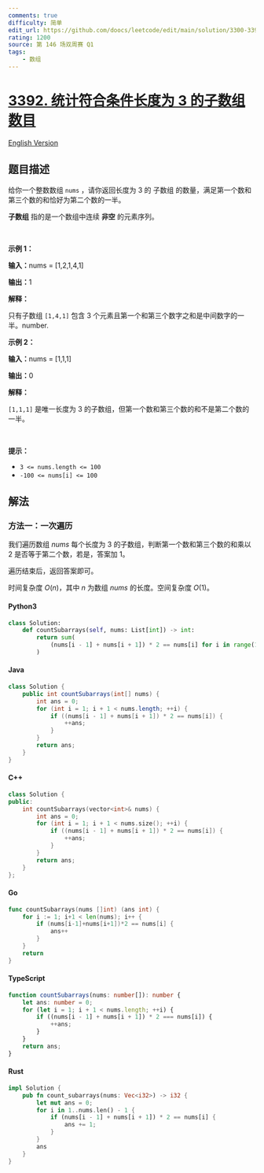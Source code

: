 ```yaml
---
comments: true
difficulty: 简单
edit_url: https://github.com/doocs/leetcode/edit/main/solution/3300-3399/3392.Count%20Subarrays%20of%20Length%20Three%20With%20a%20Condition/README.md
rating: 1200
source: 第 146 场双周赛 Q1
tags:
    - 数组
---
```


<!-- problem:start -->

# [3392. 统计符合条件长度为 3 的子数组数目](https://leetcode.cn/problems/count-subarrays-of-length-three-with-a-condition)

[English Version](/solution/3300-3399/3392.Count%20Subarrays%20of%20Length%20Three%20With%20a%20Condition/README_EN.md)

## 题目描述

<!-- description:start -->

<p>给你一个整数数组&nbsp;<code>nums</code>&nbsp;，请你返回长度为 3 的 <span data-keyword="subarray-nonempty">子数组</span> 的数量，满足第一个数和第三个数的和恰好为第二个数的一半。</p>

<p><strong>子数组</strong>&nbsp;指的是一个数组中连续 <strong>非空</strong>&nbsp;的元素序列。</p>

<p>&nbsp;</p>

<p><strong class="example">示例 1：</strong></p>

<div class="example-block">
<p><span class="example-io"><b>输入：</b>nums = [1,2,1,4,1]</span></p>

<p><span class="example-io"><b>输出：</b>1</span></p>

<p><b>解释：</b></p>

<p>只有子数组&nbsp;<code>[1,4,1]</code>&nbsp;包含 3 个元素且第一个和第三个数字之和是中间数字的一半。number.</p>
</div>

<p><strong class="example">示例 2：</strong></p>

<div class="example-block">
<p><span class="example-io"><b>输入：</b>nums = [1,1,1]</span></p>

<p><span class="example-io"><b>输出：</b>0</span></p>

<p><b>解释：</b></p>

<p><code>[1,1,1]</code>&nbsp;是唯一长度为 3 的子数组，但第一个数和第三个数的和不是第二个数的一半。</p>
</div>

<p>&nbsp;</p>

<p><strong>提示：</strong></p>

<ul>
	<li><code>3 &lt;= nums.length &lt;= 100</code></li>
	<li><code><font face="monospace">-100 &lt;= nums[i] &lt;= 100</font></code></li>
</ul>

<!-- description:end -->

## 解法

<!-- solution:start -->

### 方法一：一次遍历

我们遍历数组 $\textit{nums}$ 每个长度为 $3$ 的子数组，判断第一个数和第三个数的和乘以 $2$ 是否等于第二个数，若是，答案加 $1$。

遍历结束后，返回答案即可。

时间复杂度 $O(n)$，其中 $n$ 为数组 $\textit{nums}$ 的长度。空间复杂度 $O(1)$。

<!-- tabs:start -->

#### Python3

```python
class Solution:
    def countSubarrays(self, nums: List[int]) -> int:
        return sum(
            (nums[i - 1] + nums[i + 1]) * 2 == nums[i] for i in range(1, len(nums) - 1)
        )
```

#### Java

```java
class Solution {
    public int countSubarrays(int[] nums) {
        int ans = 0;
        for (int i = 1; i + 1 < nums.length; ++i) {
            if ((nums[i - 1] + nums[i + 1]) * 2 == nums[i]) {
                ++ans;
            }
        }
        return ans;
    }
}
```

#### C++

```cpp
class Solution {
public:
    int countSubarrays(vector<int>& nums) {
        int ans = 0;
        for (int i = 1; i + 1 < nums.size(); ++i) {
            if ((nums[i - 1] + nums[i + 1]) * 2 == nums[i]) {
                ++ans;
            }
        }
        return ans;
    }
};
```

#### Go

```go
func countSubarrays(nums []int) (ans int) {
	for i := 1; i+1 < len(nums); i++ {
		if (nums[i-1]+nums[i+1])*2 == nums[i] {
			ans++
		}
	}
	return
}
```

#### TypeScript

```ts
function countSubarrays(nums: number[]): number {
    let ans: number = 0;
    for (let i = 1; i + 1 < nums.length; ++i) {
        if ((nums[i - 1] + nums[i + 1]) * 2 === nums[i]) {
            ++ans;
        }
    }
    return ans;
}
```

#### Rust

```rust
impl Solution {
    pub fn count_subarrays(nums: Vec<i32>) -> i32 {
        let mut ans = 0;
        for i in 1..nums.len() - 1 {
            if (nums[i - 1] + nums[i + 1]) * 2 == nums[i] {
                ans += 1;
            }
        }
        ans
    }
}
```

<!-- tabs:end -->

<!-- solution:end -->

<!-- problem:end -->
